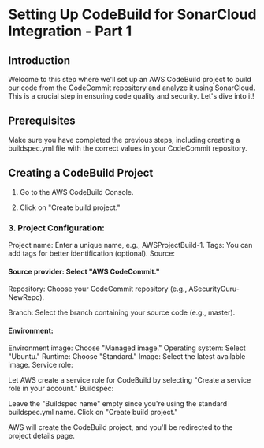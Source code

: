 # Setting Up CodeBuild for SonarCloud Integration - Part 1

## Introduction
Welcome to this step where we'll set up an AWS CodeBuild project to build our code from the CodeCommit repository and analyze it using SonarCloud. This is a crucial step in ensuring code quality and security. Let's dive into it!

## Prerequisites
Make sure you have completed the previous steps, including creating a buildspec.yml file with the correct values in your CodeCommit repository.

## Creating a CodeBuild Project
1. Go to the AWS CodeBuild Console.

2. Click on "Create build project."

### 3. Project Configuration:
Project name: Enter a unique name, e.g., AWSProjectBuild-1.
Tags: You can add tags for better identification (optional).
Source:

#### Source provider: Select "AWS CodeCommit."
Repository: Choose your CodeCommit repository (e.g., ASecurityGuru-NewRepo).

Branch: Select the branch containing your source code (e.g., master).

#### Environment:
Environment image: Choose "Managed image."
Operating system: Select "Ubuntu."
Runtime: Choose "Standard."
Image: Select the latest available image.
Service role:

Let AWS create a service role for CodeBuild by selecting "Create a service role in your account."
Buildspec:

Leave the "Buildspec name" empty since you're using the standard buildspec.yml name.
Click on "Create build project."

AWS will create the CodeBuild project, and you'll be redirected to the project details page.
